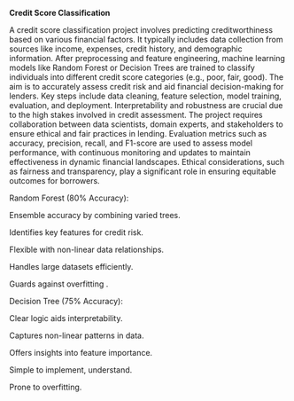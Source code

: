 **Credit Score Classification**


A credit score classification project involves predicting creditworthiness based on various financial factors.
It typically includes data collection from sources like income, expenses, credit history, and demographic information.
After preprocessing and feature engineering, machine learning models like Random Forest or Decision Trees are trained to classify individuals into different credit score categories (e.g., poor, fair, good).
The aim is to accurately assess credit risk and aid financial decision-making for lenders. Key steps include data cleaning, feature selection, model training, evaluation, and deployment. Interpretability and robustness are crucial due to the high stakes involved in credit assessment. The project requires collaboration between data scientists, domain experts, and stakeholders to ensure ethical and fair practices in lending. Evaluation metrics such as accuracy, precision, recall, and F1-score are used to assess model performance, with continuous monitoring and updates to maintain effectiveness in dynamic financial landscapes.
Ethical considerations, such as fairness and transparency, play a significant role in ensuring equitable outcomes for borrowers.


Random Forest (80% Accuracy):

Ensemble accuracy by combining varied trees.

Identifies key features for credit risk.

Flexible with non-linear data relationships.

Handles large datasets efficiently.

Guards against overfitting .

Decision Tree (75% Accuracy):

Clear logic aids interpretability.

Captures non-linear patterns in data.

Offers insights into feature importance.

Simple to implement, understand.

Prone to overfitting.
